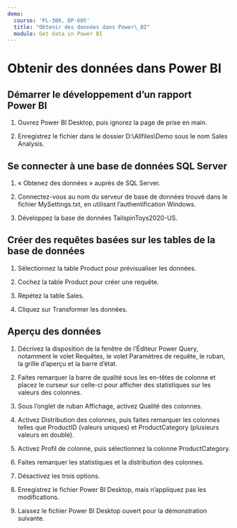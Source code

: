 ```yaml
---
demo:
  course: 'PL-300, DP-605'
  title: "Obtenir des données dans Power\_BI"
  module: Get data in Power BI
---
```


# Obtenir des données dans Power BI

## Démarrer le développement d’un rapport Power BI

1. Ouvrez Power BI Desktop, puis ignorez la page de prise en main.

1. Enregistrez le fichier dans le dossier D:\Allfiles\Demo sous le nom Sales Analysis.

## Se connecter à une base de données SQL Server

1. « Obtenez des données » auprès de SQL Server.

1. Connectez-vous au nom du serveur de base de données trouvé dans le fichier MySettings.txt, en utilisant l’authentification Windows.

1. Développez la base de données TailspinToys2020-US.

## Créer des requêtes basées sur les tables de la base de données

1. Sélectionnez la table Product pour prévisualiser les données.

1. Cochez la table Product pour créer une requête.

1. Répétez la table Sales.

1. Cliquez sur Transformer les données.

## Aperçu des données

1. Décrivez la disposition de la fenêtre de l’Éditeur Power Query, notamment le volet Requêtes, le volet Paramètres de requête, le ruban, la grille d’aperçu et la barre d’état.

1. Faites remarquer la barre de qualité sous les en-têtes de colonne et placez le curseur sur celle-ci pour afficher des statistiques sur les valeurs des colonnes.

1. Sous l’onglet de ruban Affichage, activez Qualité des colonnes.

1. Activez Distribution des colonnes, puis faites remarquer les colonnes telles que ProductID (valeurs uniques) et ProductCategory (plusieurs valeurs en double).

1. Activez Profil de colonne, puis sélectionnez la colonne ProductCategory.

1. Faites remarquer les statistiques et la distribution des colonnes.

1. Désactivez les trois options.

1. Enregistrez le fichier Power BI Desktop, mais n’appliquez pas les modifications.

1. Laissez le fichier Power BI Desktop ouvert pour la démonstration suivante.
